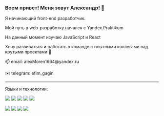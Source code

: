 ### Всем привет! Меня зовут Александр! 👋

Я начинающий front-end разработчик.

Мой путь в web-разработку начался с Yandex.Praktikum

На данный момент изучаю JavaScript и React

Хочу развиваться и работать в команде с опытными коллегами над крутыми проектами 🎯

📫 email: alexMoren1664\@yandex.ru

✉️ telegram: efim_gagin

---

Языки и технологии:

![](https://img.shields.io/badge/-JavaScript-090909?style=for-the-badge&logo=javascript)
![](https://img.shields.io/badge/-HTML5-090909?style=for-the-badge&logo=HTML5)
![](https://img.shields.io/badge/-CSS3-090909?style=for-the-badge&logo=CSS3)
![](https://img.shields.io/badge/-React-090909?style=for-the-badge&logo=React)
![](https://img.shields.io/badge/-Node.js-090909?style=for-the-badge&logo=npm)

![](https://img.shields.io/badge/-MongoDB-090909?style=for-the-badge&logo=mongodb)
![](https://img.shields.io/badge/-WebPack-090909?style=for-the-badge&logo=webpack)
![](https://img.shields.io/badge/-Express.js-090909?style=for-the-badge&logo=express)
![](https://img.shields.io/badge/-git-090909?style=for-the-badge&logo=git)
